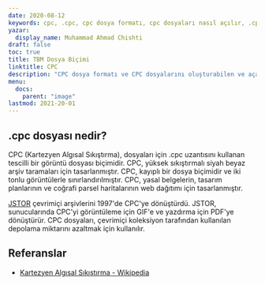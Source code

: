 ```yaml
---
date: 2020-08-12
keywords: cpc, .cpc, cpc dosya formatı, cpc dosyaları nasıl açılır, .cpc uzantısı, cpc uzantısı
yazar:
  display_name: Muhammad Ahmad Chishti
draft: false
toc: true
title: TBM Dosya Biçimi
linktitle: CPC
description: "CPC dosya formatı ve CPC dosyalarını oluşturabilen ve açabilen API'ler hakkında bilgi edinin."
menu:
  docs:
    parent: "image"
lastmod: 2021-20-01
---
```


## .cpc dosyası nedir?

CPC (Kartezyen Algısal Sıkıştırma), dosyaları için .cpc uzantısını kullanan tescilli bir görüntü dosyası biçimidir. CPC, yüksek sıkıştırmalı siyah beyaz arşiv taramaları için tasarlanmıştır. CPC, kayıplı bir dosya biçimidir ve iki tonlu görüntülerle sınırlandırılmıştır. CPC, yasal belgelerin, tasarım planlarının ve coğrafi parsel haritalarının web dağıtımı için tasarlanmıştır.

[JSTOR](https://www.jstor.org/) çevrimiçi arşivlerini 1997'de CPC'ye dönüştürdü. JSTOR, sunucularında CPC'yi görüntüleme için GIF'e ve yazdırma için PDF'ye dönüştürür. CPC dosyaları, çevrimiçi koleksiyon tarafından kullanılan depolama miktarını azaltmak için kullanılır.

## Referanslar

- [Kartezyen Algısal Sıkıştırma - Wikipedia](https://en.wikipedia.org/wiki/Cartesian_Perceptual_Compression)

